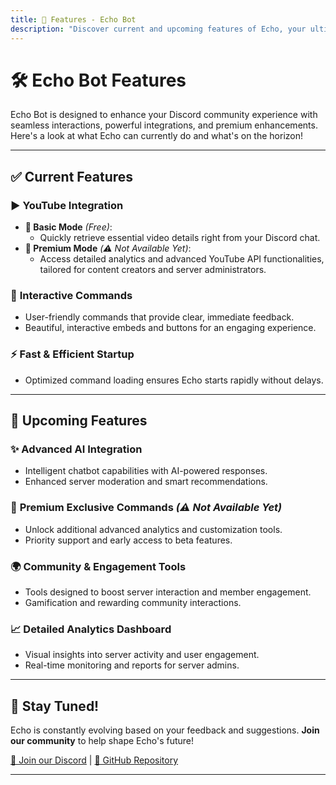 ```yaml
---
title: 🚀 Features - Echo Bot
description: "Discover current and upcoming features of Echo, your ultimate Discord companion."
---
```


# 🛠️ **Echo Bot Features**

Echo Bot is designed to enhance your Discord community experience with seamless interactions, powerful integrations, and premium enhancements. Here's a look at what Echo can currently do and what's on the horizon!

---

## ✅ **Current Features**

### ▶️ **YouTube Integration**
- **🎯 Basic Mode** *(Free)*:
  - Quickly retrieve essential video details right from your Discord chat.
- **💎 Premium Mode** *(⚠️ Not Available Yet)*:
  - Access detailed analytics and advanced YouTube API functionalities, tailored for content creators and server administrators.

### 💬 **Interactive Commands**
- User-friendly commands that provide clear, immediate feedback.
- Beautiful, interactive embeds and buttons for an engaging experience.

### ⚡ **Fast & Efficient Startup**
- Optimized command loading ensures Echo starts rapidly without delays.

---

## 🚧 **Upcoming Features**

### ✨ **Advanced AI Integration**
- Intelligent chatbot capabilities with AI-powered responses.
- Enhanced server moderation and smart recommendations.

### 🔐 **Premium Exclusive Commands** *(⚠️ Not Available Yet)*
- Unlock additional advanced analytics and customization tools.
- Priority support and early access to beta features.

### 🌍 **Community & Engagement Tools**
- Tools designed to boost server interaction and member engagement.
- Gamification and rewarding community interactions.

### 📈 **Detailed Analytics Dashboard**
- Visual insights into server activity and user engagement.
- Real-time monitoring and reports for server admins.

---

## 🚀 **Stay Tuned!**
Echo is constantly evolving based on your feedback and suggestions. **Join our community** to help shape Echo's future!

[💬 Join our Discord](https://discord.gg/your_invite_link) | [🐙 GitHub Repository](https://github.com/Team-Aiko/Echo)

---
